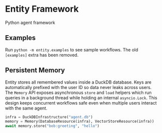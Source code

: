 # Entity Framework
Python agent framework

## Examples
Run `python -m entity.examples` to see sample workflows. The old `[examples]` extra has been removed.

## Persistent Memory

Entity stores all remembered values inside a DuckDB database. Keys are automatically prefixed with the user ID so data never leaks across users. The `Memory` API exposes asynchronous `store` and `load` helpers which run queries in a background thread while holding an internal `asyncio.Lock`. This design keeps concurrent workflows safe even when multiple users interact with the same agent.

```python
infra = DuckDBInfrastructure("agent.db")
memory = Memory(DatabaseResource(infra), VectorStoreResource(infra))
await memory.store("bob:greeting", "hello")
```
